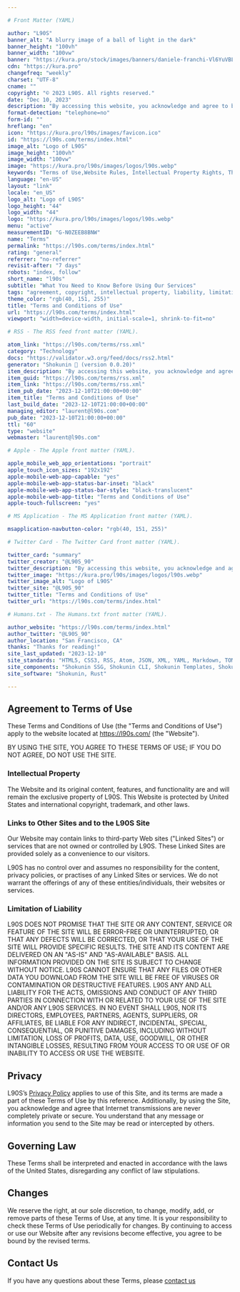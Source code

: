 ```yaml
---

# Front Matter (YAML)

author: "L90S"
banner_alt: "A blurry image of a ball of light in the dark"
banner_height: "100vh"
banner_width: "100vw"
banner: "https://kura.pro/stock/images/banners/daniele-franchi-Vl6YuVBLEys.webp"
cdn: "https://kura.pro"
changefreq: "weekly"
charset: "UTF-8"
cname: ""
copyright: "© 2023 L90S. All rights reserved."
date: "Dec 10, 2023"
description: "By accessing this website, you acknowledge and agree to be bound by these Terms and Conditions of Use and all applicable laws and regulations."
format-detection: "telephone=no"
form-id: ""
hreflang: "en"
icon: "https://kura.pro/l90s/images/favicon.ico"
id: "https://l90s.com/terms/index.html"
image_alt: "Logo of L90S"
image_height: "100vh"
image_width: "100vw"
image: "https://kura.pro/l90s/images/logos/l90s.webp"
keywords: "Terms of Use,Website Rules, Intellectual Property Rights, Third-party Links, User Responsibilities, Limitation of Liability, Website Use Agreement, Governing Laws for Online Use, Website Terms Changes, Contact"
language: "en-US"
layout: "link"
locale: "en_US"
logo_alt: "Logo of L90S"
logo_height: "44"
logo_width: "44"
logo: "https://kura.pro/l90s/images/logos/l90s.webp"
menu: "active"
measurementID: "G-N0ZEEB8BNW"
name: "Terms"
permalink: "https://l90s.com/terms/index.html"
rating: "general"
referrer: "no-referrer"
revisit-after: "7 days"
robots: "index, follow"
short_name: "l90s"
subtitle: "What You Need to Know Before Using Our Services"
tags: "agreement, copyright, intellectual property, liability, limitation, links, privacy, terms, trademark, use, website"
theme_color: "rgb(40, 151, 255)"
title: "Terms and Conditions of Use"
url: "https://l90s.com/terms/index.html"
viewport: "width=device-width, initial-scale=1, shrink-to-fit=no"

# RSS - The RSS feed front matter (YAML).

atom_link: "https://l90s.com/terms/rss.xml"
category: "Technology"
docs: "https://validator.w3.org/feed/docs/rss2.html"
generator: "Shokunin 🦀 (version 0.0.20)"
item_description: "By accessing this website, you acknowledge and agree to be bound by these Terms and Conditions of Use and all applicable laws and regulations."
item_guid: "https://l90s.com/terms/rss.xml"
item_link: "https://l90s.com/terms/rss.xml"
item_pub_date: "2023-12-10T21:00:00+00:00"
item_title: "Terms and Conditions of Use"
last_build_date: "2023-12-10T21:00:00+00:00"
managing_editor: "laurent@l90s.com"
pub_date: "2023-12-10T21:00:00+00:00"
ttl: "60"
type: "website"
webmaster: "laurent@l90s.com"

# Apple - The Apple front matter (YAML).

apple_mobile_web_app_orientations: "portrait"
apple_touch_icon_sizes: "192x192"
apple-mobile-web-app-capable: "yes"
apple-mobile-web-app-status-bar-inset: "black"
apple-mobile-web-app-status-bar-style: "black-translucent"
apple-mobile-web-app-title: "Terms and Conditions of Use"
apple-touch-fullscreen: "yes"

# MS Application - The MS Application front matter (YAML).

msapplication-navbutton-color: "rgb(40, 151, 255)"

# Twitter Card - The Twitter Card front matter (YAML).

twitter_card: "summary"
twitter_creator: "@L90S_90"
twitter_description: "By accessing this website, you acknowledge and agree to be bound by these Terms and Conditions of Use and all applicable laws and regulations."
twitter_image: "https://kura.pro/l90s/images/logos/l90s.webp"
twitter_image_alt: "Logo of L90S"
twitter_site: "@L90S_90"
twitter_title: "Terms and Conditions of Use"
twitter_url: "https://l90s.com/terms/index.html"

# Humans.txt - The Humans.txt front matter (YAML).

author_website: "https://l90s.com/terms/index.html"
author_twitter: "@L90S_90"
author_location: "San Francisco, CA"
thanks: "Thanks for reading!"
site_last_updated: "2023-12-10"
site_standards: "HTML5, CSS3, RSS, Atom, JSON, XML, YAML, Markdown, TOML"
site_components: "Shokunin SSG, Shokunin CLI, Shokunin Templates, Shokunin Themes, Kaishi SSG, Kaishi CLI, Kaishi Templates, Kaishi Themes"
site_software: "Shokunin, Rust"

---
```


## Agreement to Terms of Use

These Terms and Conditions of Use (the "Terms and Conditions of Use") apply to
the website located at <https://l90s.com/> (the "Website").

BY USING THE SITE, YOU AGREE TO THESE TERMS OF USE; IF YOU DO NOT AGREE, DO NOT
USE THE SITE.

### Intellectual Property

The Website and its original content, features, and functionality are and will
remain the exclusive property of L90S. This Website is protected
by United States and international copyright, trademark, and other laws.

### Links to Other Sites and to the L90S Site

Our Website may contain links to third-party Web sites ("Linked Sites") or
services that are not owned or controlled by L90S. These Linked
Sites are provided solely as a convenience to our visitors.

L90S has no control over and assumes no responsibility for the
content, privacy policies, or practises of any Linked Sites or services. We do
not warrant the offerings of any of these entities/individuals, their
websites or services.

### Limitation of Liability

L90S DOES NOT PROMISE THAT THE SITE OR ANY CONTENT, SERVICE OR
FEATURE OF THE SITE WILL BE ERROR-FREE OR UNINTERRUPTED, OR THAT ANY DEFECTS
WILL BE CORRECTED, OR THAT YOUR USE OF THE SITE WILL PROVIDE SPECIFIC RESULTS.
THE SITE AND ITS CONTENT ARE DELIVERED ON AN "AS-IS" AND "AS-AVAILABLE" BASIS.
ALL INFORMATION PROVIDED ON THE SITE IS SUBJECT TO CHANGE WITHOUT NOTICE.
L90S CANNOT ENSURE THAT ANY FILES OR OTHER DATA YOU DOWNLOAD FROM
THE SITE WILL BE FREE OF VIRUSES OR CONTAMINATION OR DESTRUCTIVE FEATURES.
L90S ANY AND ALL LIABILITY FOR THE ACTS, OMISSIONS AND CONDUCT OF
ANY THIRD PARTIES IN CONNECTION WITH OR RELATED TO YOUR USE OF THE SITE AND/OR
ANY L90S SERVICES. IN NO EVENT SHALL L90S, NOR ITS
DIRECTORS, EMPLOYEES, PARTNERS, AGENTS, SUPPLIERS, OR AFFILIATES, BE LIABLE FOR
ANY INDIRECT, INCIDENTAL, SPECIAL, CONSEQUENTIAL, OR PUNITIVE DAMAGES,
INCLUDING WITHOUT LIMITATION, LOSS OF PROFITS, DATA, USE, GOODWILL, OR OTHER
INTANGIBLE LOSSES, RESULTING FROM YOUR ACCESS TO OR USE OF OR INABILITY TO
ACCESS OR USE THE WEBSITE.

## Privacy

L90S’s [Privacy Policy](/privacy/index.html) applies to use of
this Site, and its terms are made a part of these Terms of Use by this
reference. Additionally, by using the Site, you acknowledge and agree that
Internet transmissions are never completely private or secure. You understand
that any message or information you send to the Site may be read or intercepted
by others.

## Governing Law

These Terms shall be interpreted and enacted in accordance with the laws of the
United States, disregarding any conflict of law stipulations.

## Changes

We reserve the right, at our sole discretion, to change, modify, add, or remove
parts of these Terms of Use, at any time. It is your responsibility to check
these Terms of Use periodically for changes. By continuing to access or use
our Website after any revisions become effective, you agree to be bound by the
revised terms.

## Contact Us

If you have any questions about these Terms, please
[contact us](/contact/index.html)
